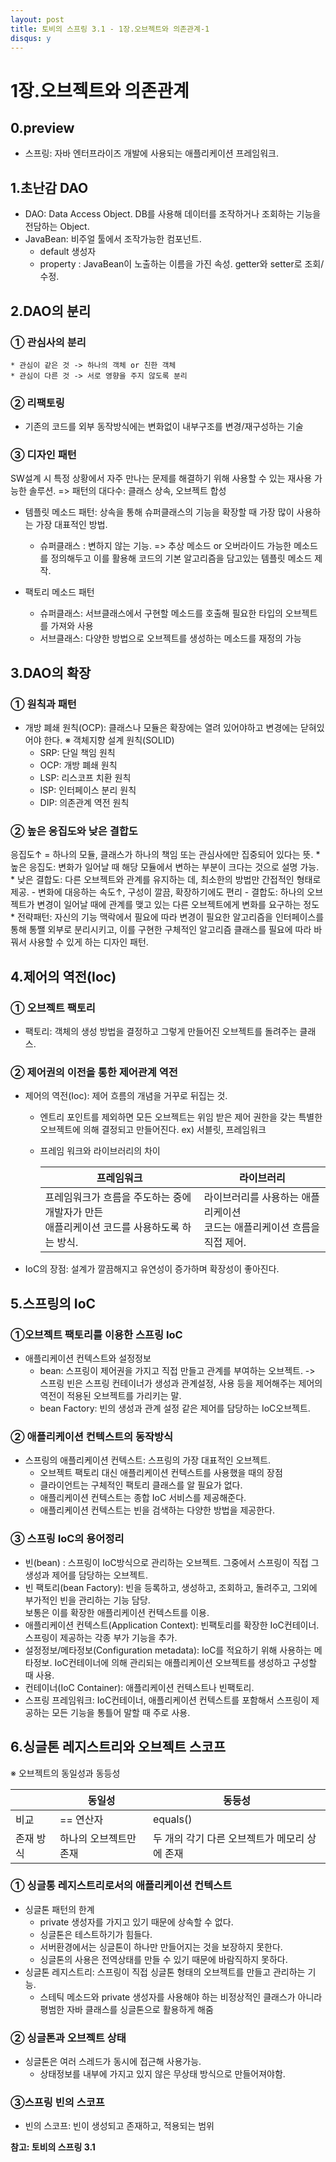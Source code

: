 ```yaml
---
layout: post
title: 토비의 스프링 3.1 - 1장.오브젝트와 의존관계-1
disqus: y
---
```


# 1장.오브젝트와 의존관계

## 0.preview
 * 스프링: 자바 엔터프라이즈 개발에 사용되는 애플리케이션 프레임워크.

## 1.초난감 DAO
 * DAO: Data Access Object. DB를 사용해 데이터를 조작하거나 조회하는 기능을 전담하는 Object.
 * JavaBean: 비주얼 툴에서 조작가능한 컴포넌트.
    - default 생성자
    - property : JavaBean이 노출하는 이름을 가진 속성. getter와 setter로 조회/수정.

## 2.DAO의 분리
### ① 관심사의 분리
	* 관심이 같은 것 -> 하나의 객체 or 친한 객체
	* 관심이 다른 것 -> 서로 영향을 주지 않도록 분리

### ② 리팩토링
  * 기존의 코드를 외부 동작방식에는 변화없이 내부구조를 변경/재구성하는 기술
  
### ③ 디자인 패턴
SW설계 시 특정 상황에서 자주 만나는 문제를 해결하기 위해 사용할 수 있는 재사용 가능한 솔루션.
=> 패턴의 대다수: 클래스 상속, 오브젝트 합성

* 템플릿 메소드 패턴: 상속을 통해 슈퍼클래스의 기능을 확장할 때 가장 많이 사용하는 가장 대표적인 방법.
	- 슈퍼클래스 : 변하지 않는 기능. 
	=> 추상 메소드 or 오버라이드 가능한 메소드를 정의해두고 이를 활용해 코드의 기본 알고리즘을 담고있는 템플릿 메소드 제작.

* 팩토리 메소드 패턴
	- 슈퍼클래스: 서브클래스에서 구현할 메소드를 호출해 필요한 타입의 오브젝트를 가져와 사용
	- 서브클래스: 다양한 방법으로 오브젝트를 생성하는 메소드를 재정의 가능
     
## 3.DAO의 확장

### ① 원칙과 패턴
* 개방 폐쇄 원칙(OCP): 클래스나 모듈은 확장에는 열려 있어야하고 변경에는 닫혀있어야 한다.
※ 객체지향 설계 원칙(SOLID)
	- SRP: 단일 책임 원칙
	- OCP: 개방 폐쇄 원칙
	- LSP: 리스코프 치환 원칙
	- ISP: 인터페이스 분리 원칙
	- DIP: 의존관계 역전 원칙
        
### ② 높은 응집도와 낮은 결합도
응집도↑ = 하나의 모듈, 클래스가 하나의 책임 또는 관심사에만 집중되어 있다는 뜻.
	* 높은 응집도: 변화가 일어날 때 해당 모듈에서 변하는 부분이 크다는 것으로 설명 가능.
	* 낮은 결합도: 다른 오브젝트와 관계를 유지하는 데, 최소한의 방법만 간접적인 형태로 제공.
		- 변화에 대응하는 속도↑, 구성이 깔끔, 확장하기에도 편리
		- 결합도: 하나의 오브젝트가 변경이 일어날 때에 관계를 맺고 있는 다른 오브젝트에게 변화를 요구하는 정도
	* 전략패턴: 자신의 기능 맥락에서 필요에 따라 변경이 필요한 알고리즘을 인터페이스를 통해 통쨀 외부로 분리시키고,
		이를 구현한 구체적인 알고리즘 클래스를 필요에 따라 바꿔서 사용할 수 있게 하는 디자인 패턴.

## 4.제어의 역전(Ioc)

### ① 오브젝트 팩토리
* 팩토리: 객체의 생성 방법을 결정하고 그렇게 만들어진 오브젝트를 돌려주는 클래스.
	
### ② 제어권의 이전을 통한 제어관계 역전
* 제어의 역전(Ioc): 제어 흐름의 개념을 거꾸로 뒤집는 것.
	- 엔트리 포인트를 제외하면 모든 오브젝트는 위임 받은 제어 권한을 갖는 특별한 오브젝트에 의해 결정되고 만들어진다.
		ex) 서블릿, 프레임워크
	- 프레임 워크와 라이브러리의 차이
	
		|프레임워크|라이브러리|
		|--------|--------|
		|프레임워크가 흐름을 주도하는 중에 개발자가 만든<br> 애플리케이션 코드를 사용하도록 하는 방식.|라이브러리를 사용하는 애플리케이션<br> 코드는 애플리케이션 흐름을 직접 제어.|

* IoC의 장점: 설계가 깔끔해지고 유연성이 증가하며 확장성이 좋아진다.
	
## 5.스프링의 IoC

### ①오브젝트 팩토리를 이용한 스프링 IoC
* 애플리케이션 컨텍스트와 설정정보
	- bean: 스프링이 제어권을 가지고 직접 만들고 관계를 부여하는 오브젝트.
		-> 스프링 빈은 스프링 컨테이너가 생성과 관계설정, 사용 등을 제어해주는 제어의 역전이 적용된 오브젝트를 가리키는 말.
	- bean Factory: 빈의 생성과 관계 설정 같은 제어를 담당하는 IoC오브젝트.
	
### ② 애플리케이션 컨텍스트의 동작방식
* 스프링의 애플리케이션 컨텍스트: 스프링의 가장 대표적인 오브젝트.
	- 오브젝트 팩토리 대신 애플리케이션 컨텍스트를 사용했을 때의 장점
	- 클라이언트는 구체적인 팩토리 클래스를 알 필요가 없다.
	- 애플리케이션 컨텍스트는 종합 IoC 서비스를 제공해준다.
	- 애플리케이션 컨텍스트는 빈을 검색하는 다양한 방법을 제공한다.
	
### ③ 스프링 IoC의 용어정리
* 빈(bean) : 스프링이 IoC방식으로 관리하는 오브젝트. 그중에서 스프링이 직접 그 생성과 제어를 담당하는 오브젝트.
* 빈 팩토리(bean Factory): 빈을 등록하고, 생성하고, 조회하고, 돌려주고, 그외에 부가적인 빈을 관리하는 기능 담당.<br> 보통은 이를 확장한 애플리케이션 컨텍스트를 이용.
* 애플리케이션 컨텍스트(Application Context): 빈팩토리를 확장한 IoC컨테이너. 스프링이 제공하는 각종 부가 기능을 추가.
* 설정정보/메타정보(Configuration metadata): IoC를 적요하기 위해 사용하는 메타정보. IoC컨테이너에 의해 관리되는 애플리케이션 오브젝트를 생성하고 구성할 때 사용.
* 컨테이너(IoC Container): 애플리케이션 컨텍스트나 빈팩토리.
* 스프링 프레임워크: IoC컨테이너, 애플리케이션 컨텍스트를 포함해서 스프링이 제공하는 모든 기능을 통틀어 말할 때 주로 사용.

## 6.싱글톤 레지스트리와 오브젝트 스코프
※ 오브젝트의 동일성과 동등성

||동일성|동등성|
|----|----------|-----------|
|비교|== 연산자|equals()|
|존재 방식|하나의 오브젝트만 존재|두 개의 각기 다른 오브젝트가 메모리 상에 존재|

### ① 싱글통 레지스트리로서의 애플리케이션 컨텍스트
* 싱글톤 패턴의 한계		
	- private 생성자를 가지고 있기 때문에 상속할 수 없다.
	- 싱글톤은 테스트하기가 힘들다.
	- 서버환경에서는 싱글톤이 하나만 만들어지는 것을 보장하지 못한다.
	- 싱글톤의 사용은 전역상태를 만들 수 있기 때문에 바람직하지 못하다.
* 싱글톤 레지스트리: 스프링이 직접 싱글톤 형태의 오브젝트를 만들고 관리하는 기능.
	- 스테틱 메소드와 private 생성자를 사용해야 하는 비정상적인 클래스가 아니라 평범한 자바 클래스를 싱글톤으로 활용하게 해줌

### ② 싱글톤과 오브젝트 상태
* 싱글톤은 여러 스레드가 동시에 접근해 사용가능.
	- 상태정보를 내부에 가지고 있지 않은 무상태 방식으로 만들어져야함.

### ③스프링 빈의 스코프
* 빈의 스코프: 빈이 생성되고 존재하고, 적용되는 범위


__참고: 토비의 스프링 3.1__
